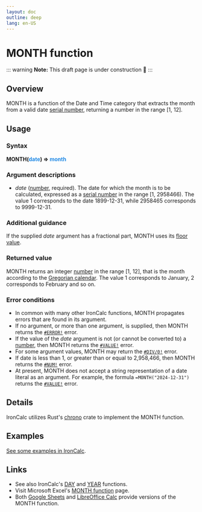 ```yaml
---
layout: doc
outline: deep
lang: en-US
---
```

# MONTH function
::: warning
**Note:** This draft page is under construction 🚧
:::
## Overview
MONTH is a function of the Date and Time category that extracts the month from a valid date [serial number](/features/serial-numbers.md), returning a number in the range [1, 12].
## Usage
### Syntax
**MONTH(<span title="Number" style="color:#1E88E5">date</span>) => <span title="Number" style="color:#1E88E5">month</span>**
### Argument descriptions
* *date* ([number](/features/value-types#numbers), required). The date for which the month is to be calculated, expressed as a [serial number](/features/serial-numbers.md) in the range [1, 2958466). The value 1 corresponds to the date 1899-12-31, while 2958465 corresponds to 9999-12-31.
### Additional guidance
If the supplied _date_ argument has a fractional part, MONTH uses its [floor value](https://en.wikipedia.org/wiki/Floor_and_ceiling_functions).
### Returned value
MONTH returns an integer [number](/features/value-types#numbers) in the range [1, 12], that is the month according to the [Gregorian calendar](https://en.wikipedia.org/wiki/Gregorian_calendar). The value 1 corresponds to January, 2 corresponds to February and so on.
### Error conditions
* In common with many other IronCalc functions, MONTH propagates errors that are found in its argument.
* If no argument, or more than one argument, is supplied, then MONTH returns the [`#ERROR!`](/features/error-types.md#error) error.
* If the value of the *date* argument is not (or cannot be converted to) a [number](/features/value-types#numbers), then MONTH returns the [`#VALUE!`](/features/error-types.md#value) error.
* For some argument values, MONTH may return the [`#DIV/0!`](/features/error-types.md#div-0) error.
* If date is less than 1, or greater than or equal to 2,958,466, then MONTH returns the [`#NUM!`](/features/error-types.md#num) error.
* At present, MONTH does not accept a string representation of a date literal as an argument. For example, the formula `=MONTH("2024-12-31")` returns the [`#VALUE!`](/features/error-types.md#value) error.
<!--@include: ../markdown-snippets/error-type-details.txt-->
## Details
IronCalc utilizes Rust's [chrono](https://docs.rs/chrono/latest/chrono/) crate to implement the MONTH function.
## Examples
[See some examples in IronCalc](https://app.ironcalc.com/?example=month).

## Links
* See also IronCalc's [DAY](/functions/date_and_time/day.md) and [YEAR](/functions/date_and_time/year.md) functions.
* Visit Microsoft Excel's [MONTH function](https://support.microsoft.com/en-gb/office/month-function-579a2881-199b-48b2-ab90-ddba0eba86e8) page.
* Both [Google Sheets](https://support.google.com/docs/answer/3093052) and [LibreOffice Calc](https://wiki.documentfoundation.org/Documentation/Calc_Functions/MONTH) provide versions of the MONTH function.